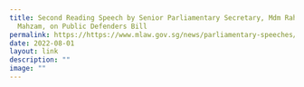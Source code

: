 ```yaml
---
title: Second Reading Speech by Senior Parliamentary Secretary, Mdm Rahayu
  Mahzam, on Public Defenders Bill
permalink: https://https://www.mlaw.gov.sg/news/parliamentary-speeches/2022-08-01-second-reading-speech-by-sps-on-public-defenders-bill/
date: 2022-08-01
layout: link
description: ""
image: ""
---
```


